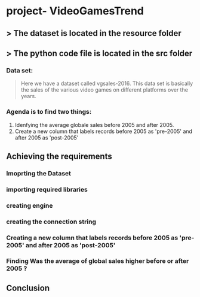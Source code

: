 # project- VideoGamesTrend
## > The dataset is located in the resource folder
## > The python code file is located in the src folder


### Data set:
> Here we have a dataset called vgsales-2016. This data set is basically the sales of the various video games on different platforms over the years.


### Agenda is to find two things:
1. Idenfying the average globale sales before 2005 and after 2005.
2. Create a new column that labels records before 2005 as 'pre-2005' and after 2005 as 'post-2005'

## Achieving the requirements

### Imoprting the Dataset

### importing required libraries

### creating engine

### creating the connection string

### Creating a new column that labels records before 2005 as 'pre-2005' and after 2005 as 'post-2005'

### Finding Was the average of global sales higher before or after 2005 ?

## Conclusion
> 





